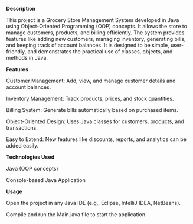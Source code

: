 **Description**

This project is a Grocery Store Management System developed in Java using Object-Oriented Programming (OOP) concepts. It allows the store to manage customers, products, and billing efficiently. The system provides features like adding new customers, managing inventory, generating bills, and keeping track of account balances. It is designed to be simple, user-friendly, and demonstrates the practical use of classes, objects, and methods in Java.

**Features**

Customer Management: Add, view, and manage customer details and account balances.

Inventory Management: Track products, prices, and stock quantities.

Billing System: Generate bills automatically based on purchased items.

Object-Oriented Design: Uses Java classes for customers, products, and transactions.

Easy to Extend: New features like discounts, reports, and analytics can be added easily.

**Technologies Used**

Java (OOP concepts)

Console-based Java Application

**Usage**

Open the project in any Java IDE (e.g., Eclipse, IntelliJ IDEA, NetBeans).

Compile and run the Main.java file to start the application.
